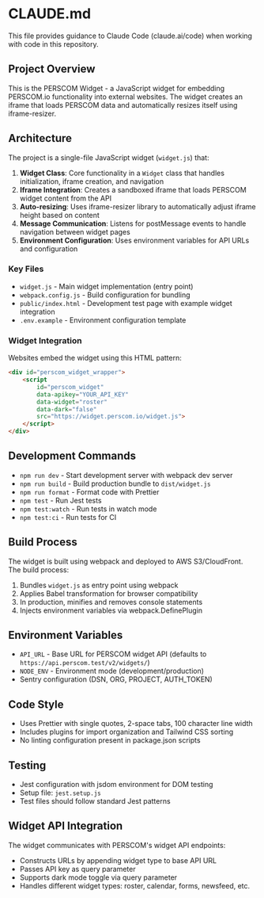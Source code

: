 # CLAUDE.md

This file provides guidance to Claude Code (claude.ai/code) when working with code in this repository.

## Project Overview

This is the PERSCOM Widget - a JavaScript widget for embedding PERSCOM.io functionality into external websites. The widget creates an iframe that loads PERSCOM data and automatically resizes itself using iframe-resizer.

## Architecture

The project is a single-file JavaScript widget (`widget.js`) that:

1. **Widget Class**: Core functionality in a `Widget` class that handles initialization, iframe creation, and navigation
2. **Iframe Integration**: Creates a sandboxed iframe that loads PERSCOM widget content from the API
3. **Auto-resizing**: Uses iframe-resizer library to automatically adjust iframe height based on content
4. **Message Communication**: Listens for postMessage events to handle navigation between widget pages
5. **Environment Configuration**: Uses environment variables for API URLs and configuration

### Key Files

- `widget.js` - Main widget implementation (entry point)
- `webpack.config.js` - Build configuration for bundling
- `public/index.html` - Development test page with example widget integration
- `.env.example` - Environment configuration template

### Widget Integration

Websites embed the widget using this HTML pattern:
```html
<div id="perscom_widget_wrapper">
    <script
        id="perscom_widget"
        data-apikey="YOUR_API_KEY"
        data-widget="roster"
        data-dark="false"
        src="https://widget.perscom.io/widget.js">
    </script>
</div>
```

## Development Commands

- `npm run dev` - Start development server with webpack dev server
- `npm run build` - Build production bundle to `dist/widget.js`
- `npm run format` - Format code with Prettier
- `npm test` - Run Jest tests
- `npm test:watch` - Run tests in watch mode
- `npm test:ci` - Run tests for CI

## Build Process

The widget is built using webpack and deployed to AWS S3/CloudFront. The build process:
1. Bundles `widget.js` as entry point using webpack
2. Applies Babel transformation for browser compatibility
3. In production, minifies and removes console statements
4. Injects environment variables via webpack.DefinePlugin

## Environment Variables

- `API_URL` - Base URL for PERSCOM widget API (defaults to `https://api.perscom.test/v2/widgets/`)
- `NODE_ENV` - Environment mode (development/production)
- Sentry configuration (DSN, ORG, PROJECT, AUTH_TOKEN)

## Code Style

- Uses Prettier with single quotes, 2-space tabs, 100 character line width
- Includes plugins for import organization and Tailwind CSS sorting
- No linting configuration present in package.json scripts

## Testing

- Jest configuration with jsdom environment for DOM testing
- Setup file: `jest.setup.js`
- Test files should follow standard Jest patterns

## Widget API Integration

The widget communicates with PERSCOM's widget API endpoints:
- Constructs URLs by appending widget type to base API URL
- Passes API key as query parameter
- Supports dark mode toggle via query parameter
- Handles different widget types: roster, calendar, forms, newsfeed, etc.